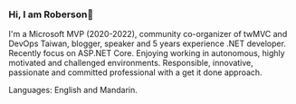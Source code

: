 ### Hi, I am Roberson👋

<!--
**robersonliou/robersonliou** is a ✨ _special_ ✨ repository because its `README.md` (this file) appears on your GitHub profile.

Here are some ideas to get you started:

- 🔭 I’m currently working on ...
- 🌱 I’m currently learning ...
- 👯 I’m looking to collaborate on ...
- 🤔 I’m looking for help with ...
- 💬 Ask me about ...
- 📫 How to reach me: ...
- 😄 Pronouns: ...
- ⚡ Fun fact: ...
-->

I'm a Microsoft MVP (2020-2022), community co-organizer of twMVC and DevOps Taiwan, blogger, speaker and 5 years experience .NET developer. Recently focus on ASP.NET Core. Enjoying working in autonomous, highly motivated and challenged environments. Responsible, innovative, passionate and committed professional with a get it done approach.

Languages: English and Mandarin.

